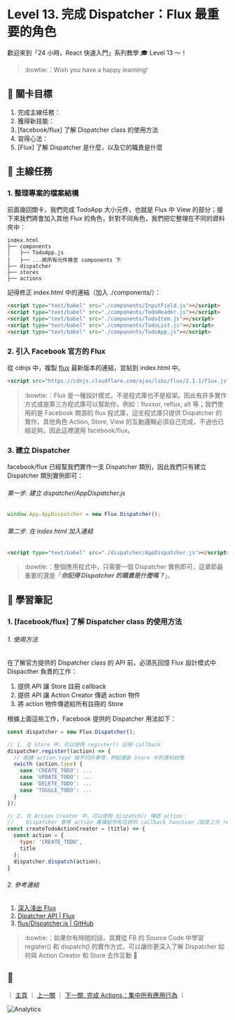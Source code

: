 # Level 13. 完成 Dispatcher：Flux 最重要的角色

歡迎來到「24 小時，React 快速入門」系列教學 :mortar_board: Level 13 ～！
> :bowtie:：Wish you have a happy learning!


## :checkered_flag: 關卡目標

1. 完成主線任務：
2. 獲得新技能：
  1. [facebook/flux] 了解 Dispatcher class 的使用方法
3. 習得心法：
  1. [Flux] 了解 Dispatcher 是什麼，以及它的職責是什麼


## :triangular_flag_on_post: 主線任務

### 1. 整理專案的檔案結構

前面幾回關卡，我們完成 TodoApp 大小元件，也就是 Flux 中 View 的部分；接下來我們將會加入其他 Flux 的角色，針對不同角色，我們把它整理在不同的資料夾中：

```
index.html
├── components
│   ├── TodoApp.js
│   ├── ...將所有元件移至 components 下
├── dispatcher
├── stores
├── actions
```

記得修正 index.html 中的連結（加入 ./components/）：

```html
<script type="text/babel" src="./components/InputField.js"></script>
<script type="text/babel" src="./components/TodoHeader.js"></script>
<script type="text/babel" src="./components/TodoItem.js"></script>
<script type="text/babel" src="./components/TodoList.js"></script>
<script type="text/babel" src="./components/TodoApp.js"></script>
```

### 2. 引入 Facebook 官方的 Flux

從 cdnjs 中，複製 [flux](https://cdnjs.com/libraries/flux) 最新版本的連結，並貼到 index.html 中。

```html
<script src="https://cdnjs.cloudflare.com/ajax/libs/flux/2.1.1/Flux.js"></script>
```

> :bowtie:：Flux 是一種設計模式，不是程式庫也不是框架。因此有許多實作方式或是第三方程式庫可以幫助你，例如：fluxxor, reflux, alt 等；我們使用的是 Facebook 開源的 flux 程式庫，這支程式庫只提供 Dispatcher 的實作，其他角色 Action, Store, View 的互動邏輯必須自己完成，不過也已經足夠，因此這裡選用 facebook/flux。

### 3. 建立 Dispatcher

facebook/flux 已經幫我們實作一支 Dispatcher 類別，因此我們只有建立 Dispatcher 類別實例即可：

###### 第一步. 建立 dispatcher/AppDispatcher.js

```js
window.App.AppDispatcher = new Flux.Dispatcher();
```

###### 第二步. 在 index.html 加入連結

```html
<script type="text/babel" src="./dispatcher/AppDispatcher.js"></script>
```

> :bowtie:：整個應用程式中，只需要一個 Dispatcher 實例即可，這章節最重要的還是「***你記得 Dispatcher 的職責是什麼嗎？***」。


## :book: 學習筆記

### 1. [facebook/flux] 了解 Dispatcher class 的使用方法

###### 1. 使用方法

在了解官方提供的 Dispatcher class 的 API 前，必須先回憶 Flux 設計模式中 Dispacther 負責的工作：

1. 提供 API 讓 Store 註冊 callback
2. 提供 API 讓 Action Creator 傳遞 action 物件
3. 將 action 物件傳遞給所有註冊的 Store

根據上面這些工作，Facebook 提供的 Dispatcher 用法如下：

```js
const dispatcher = new Flux.Dispatcher();

// 1. 在 Store 中，可以使用 register() 註冊 callback
dispatcher.register((action) => {
  // 根據 action.type 做不同的事情，例如更新 Store 中的資料狀態
  swicth (action.type) {
    case 'CREATE_TODO': ...
    case 'UPDATE_TODO': ...
    case 'DELETE_TODO': ...
    case 'TOGGLE_TODO': ...
  }
});

// 2. 在 Action Creator 中，可以使用 dispatch() 傳遞 action：
//    Dispatcher 會將 action 廣播給所有註冊的 callback function（就是上方 register 的參數）
const createTodoActionCreator = (title) => {
  const action = {
    type: 'CREATE_TODO',
    title
  };
  dispatcher.dispatch(action);
}
```

###### 2. 參考連結

1. [深入淺出 Flux](https://medium.com/p/44a48c320e11)
2. [Dipatcher API | Flux](https://facebook.github.io/flux/docs/dispatcher.html)
3. [flux/Dispatcher.js | GitHub](https://github.com/facebook/flux/blob/master/src/Dispatcher.js)

> :bowtie:：如果你有時間的話，其實從 FB 的 Source Code 中學習 register() 和 dispatch() 的實作方式，可以讓你更深入了解 Dispatcher 如何與 Action Creator 和 Store 去作互動 :apple:


## :rocket:

｜ [主頁](../) ｜ [上一關](../level-12_flux) ｜ [下一關. 完成 Actions：集中所有應用行為](../level-14_flux-actions) ｜


![Analytics](https://shining-ga-beacon.appspot.com/UA-77436651-1/level-13_flux-dispatcher?pixel)
